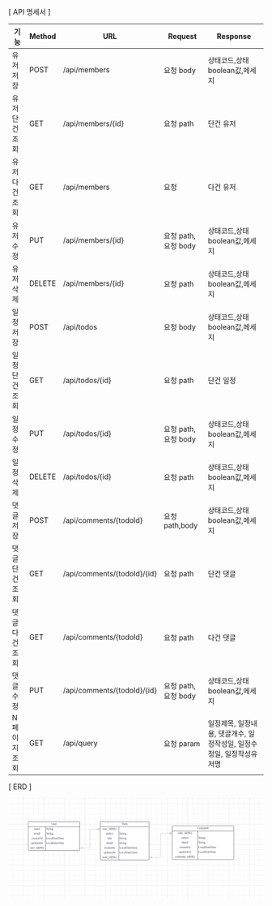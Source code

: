 [ API 명세서 ]

| 기능 | Method | URL                         | Request          | Response |
| --- | --- |-----------------------------|------------------| --- |
| 유저 저장 | POST | /api/members                | 요청 body          | 상태코드,상태boolean값,메세지 |
| 유저 단건 조회 | GET | /api/members/{id}             | 요청 path          | 단건 유저 |
| 유저 다건 조회 | GET | /api/members                  | 요청               | 다건 유저 |
| 유저 수정 | PUT | /api/members/{id}             | 요청 path, 요청 body | 상태코드,상태boolean값,메세지 |
| 유저 삭제 | DELETE | /api/members/{id}             | 요청 path          | 상태코드,상태boolean값,메세지 |
| 일정 저장  | POST | /api/todos                  | 요청 body          | 상태코드,상태boolean값,메세지 |
| 일정 단건 조회 | GET | /api/todos/{id}             | 요청 path          | 단건 일정 |
| 일정 수정 | PUT | /api/todos/{id}             | 요청 path, 요청 body | 상태코드,상태boolean값,메세지 |
| 일정 삭제 | DELETE | /api/todos/{id}             | 요청 path          | 상태코드,상태boolean값,메세지 |
| 댓글 저장 | POST | /api/comments/{todoId}      | 요청 path,body     | 상태코드,상태boolean값,메세지 |
| 댓글 단건 조회 | GET | /api/comments/{todoId}/{id} | 요청 path          | 단건 댓글 |
| 댓글 다건 조회 | GET | /api/comments/{todoId}      | 요청 path          | 다건 댓글 |
| 댓글 수정 | PUT | /api/comments/{todoId}/{id} | 요청 path, 요청 body | 상태코드,상태boolean값,메세지 |
| N페이지 조회 | GET | /api/query                  | 요청 param         | 일정제목, 일정내용, 댓글개수, 일정작성일, 일정수정일, 일정작성유저명 |

[ ERD ]

![img.png](img.png)